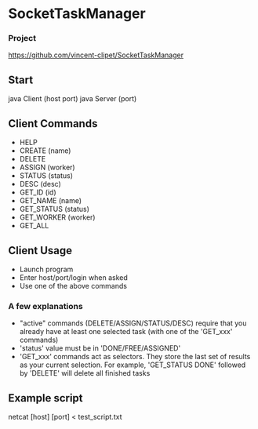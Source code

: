 SocketTaskManager
=================

### Project
https://github.com/vincent-clipet/SocketTaskManager


## Start
java Client (host port)
java Server (port)


## Client Commands
- HELP
- CREATE		(name)
- DELETE
- ASSIGN		(worker)
- STATUS		(status)
- DESC			(desc)
- GET_ID		(id)
- GET_NAME		(name)
- GET_STATUS	(status)
- GET_WORKER	(worker)
- GET_ALL


## Client Usage
* Launch program
* Enter host/port/login when asked
* Use one of the above commands


### A few explanations
* "active" commands (DELETE/ASSIGN/STATUS/DESC) require that you already have at least one selected task (with one of the 'GET_xxx' commands)
* 'status' value must be in 'DONE/FREE/ASSIGNED'
* 'GET_xxx' commands act as selectors. They store the last set of results as your current selection. For example, 'GET_STATUS DONE' followed by 'DELETE' will delete all finished tasks


## Example script
netcat [host] [port] < test_script.txt
